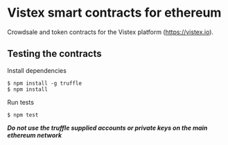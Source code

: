 Vistex smart contracts for ethereum
===================================

Crowdsale and token contracts for the Vistex platform (https://vistex.io).

Testing the contracts
---------------------

Install dependencies

```
$ npm install -g truffle
$ npm install
```

Run tests

```
$ npm test
```

***Do not use the truffle supplied accounts or private keys on the main ethereum network***
